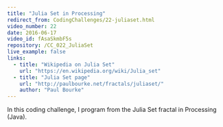 ```yaml
---
title: "Julia Set in Processing"
redirect_from: CodingChallenges/22-juliaset.html
video_number: 22
date: 2016-06-17
video_id: fAsaSkmbF5s
repository: /CC_022_JuliaSet
live_example: false
links:
  - title: "Wikipedia on Julia Set"
    url: "https://en.wikipedia.org/wiki/Julia_set"
  - title: "Julia Set page"
    url: "http://paulbourke.net/fractals/juliaset/"
    author: "Paul Bourke"
---
```


In this coding challenge, I program from the Julia Set fractal in Processing (Java).
